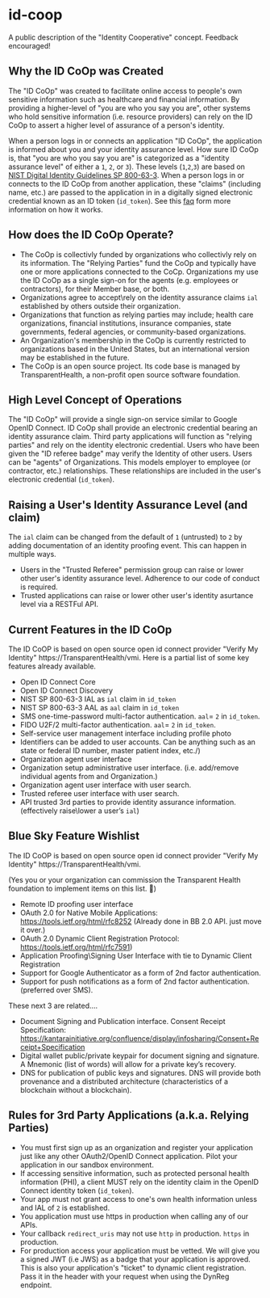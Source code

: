 # id-coop

A public description of the "Identity Cooperative" concept. Feedback encouraged!



Why the ID CoOp was Created
---------------------------


The "ID CoOp" was created to facilitate online access to people's own sensitive information such as healthcare and financial information. By providing a higher-level of "you are who you say you are", other systems who hold sensitive information (i.e. resource providers) can rely on the ID CoOp to assert a higher level of assurance of a person's identity.

When a person logs in or connects an application "ID CoOp", the application is informed about you and your identity assurance level.  How sure ID CoOp is, that "you are who you say you are" is categorized as a "identity assurance level" of either a `1`, `2`, or `3`).  These levels (`1`,`2`,`3`) are based on [NIST Digital Identity Guidelines SP 800-63-3](https://pages.nist.gov/800-63-3/sp800-63-3.html). When a person logs in or connects to the ID CoOp from another application, these "claims" (including name, etc.) are passed to the application in in a digitally signed electronic credential known as an ID token (`id_token`).  See  this [faq](https://openid.net/connect/faq/) form more information on how it works.

How does the ID CoOp Operate?
-----------------------------

* The CoOp is collectivly funded by organizations who collectivly rely on its information. The "Relying Parties" fund the CoOp and typically have one or more applications connected to the CoCp.  Organizations my use the ID CoOp as a single sign-on for the agents (e.g. employees or contractors), for their Member base, or both. 
* Organizations agree to accept\rely on the identity assurance claims `ial` established by others outside their organization.
* Organizations that function as relying parties may include; health care organizations, financial institutions, insurance companies, state governments, federal agencies, or community-based organizations.  
* An Organization's membership in the CoOp is currently restricted to organizations based in the United States, but an international version may be established in the future.
* The CoOp is an open source project. Its code base is managed by TransparentHealth, a non-profit open source software foundation.





High Level Concept of Operations
--------------------------------

The "ID CoOp" will provide a single sign-on service similar to Google OpenID Connect. ID CoOp shall provide an electronic credential bearing an identity assurance claim. Third party applications will function as "relying parties" and rely on the identity electronic credential.  Users who have been given the "ID referee badge" may verify the Identity of other users.  Users can be "agents" of Organizations. This models employer to employee (or contractor, etc.) relationships. These relationships are included in the user's electronic credential (`id_token`).


Raising a User's Identity Assurance Level (and claim)
-----------------------------------------------------


The `ial` claim can be changed from the default of `1` (untrusted) to `2` by adding documentation of an identity proofing event.  This can happen in multiple ways.


* Users in the "Trusted Referee" permission group can raise or lower other user's identity assurance level. Adherence to our code of conduct is required. 
* Trusted applications can raise or lower other user's identity asurtance level via a RESTFul API.


Current Features in the ID CoOp
-------------------------------


The ID CoOP is based on open source open id connect provider "Verify My Identity" https://TransparentHealth/vmi.  Here is a partial list of some key features already available.


* Open ID Connect Core
* Open ID Connect Discovery
* NIST SP 800-63-3 IAL as `ial` claim in `id_token`
* NIST SP 800-63-3 AAL as `aal` claim in `id_token`
* SMS one-time-password multi-factor authentication. `aal`= `2` in `id_token`.
* FIDO U2F/2 multi-factor authentication. `aal`= `2` in `id_token`.
* Self-service user management interface including profile photo
* Identifiers can be added to user accounts. Can be anything such as an state or federal ID number, master patient index, etc./)
* Organization agent user interface 
* Organization setup administrative user interface. (i.e. add/remove individual agents from and Organization.)
* Organization agent user interface with user search. 
* Trusted referee user interface with user search.
* API trusted 3rd parties to provide identity assurance information. (effectively raise\lower a user’s `ial`)


Blue Sky Feature Wishlist 
-------------------------


The ID CoOP is based on open source open id connect provider "Verify My Identity" https://TransparentHealth/vmi.

(Yes you or your organization can commission the Transparent Health foundation to implement items on this list. )


* Remote ID proofing user interface
* OAuth 2.0 for Native Mobile Applications: https://tools.ietf.org/html/rfc8252 (Already done in BB 2.0 API. just move it over.)
* OAuth 2.0 Dynamic Client Registration Protocol: https://tools.ietf.org/html/rfc7591)
* Application Proofing\Signing User Interface with tie to Dynamic Client Registration 
* Support for Google Authenticator as a form of 2nd factor authentication.
* Support for push notifications as a form of 2nd factor authentication. (preferred over SMS).

These next 3 are related....

* Document Signing and Publication interface. Consent Receipt Specification: https://kantarainitiative.org/confluence/display/infosharing/Consent+Receipt+Specification 
* Digital wallet public/private keypair for document signing and signature. A Mnemonic (list of words) will allow for a private key’s recovery.
* DNS for publication of public keys and signatures. DNS will provide both provenance and a distributed architecture (characteristics of a blockchain without a blockchain). 



Rules for 3rd Party Applications (a.k.a. Relying Parties)
---------------------------------------------------------

* You must first sign up as an organization and register your application just like any other OAuth2/OpenID Connect application.  Pilot your application in our sandbox environment.
* If accessing sensitive information, such as protected personal health information (PHI), a client MUST rely on the identity claim in the OpenID Connect identity token (`id_token`).
* Your app must not grant access to one's own health information unless and IAL of `2` is established.
* You application must use https in production when calling any of our APIs.
* Your callback `redirect_uris` may not use `http` in production. `https` in production.
* For production access your application must be vetted.  We will give you a signed JWT (i.e JWS) as a badge that your application is approved.  This is also your application's "ticket" to dynamic client registration. Pass it in the header with your request when using the DynReg endpoint.
